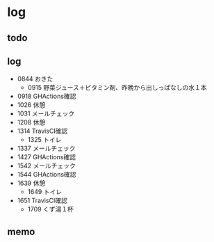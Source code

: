 #  log

## todo


## log

- 0844 おきた
  - 0915 野菜ジュース＋ビタミン剤、昨晩から出しっぱなしの水１本
- 0918 GHActions確認
- 1026 休憩
- 1031 メールチェック
- 1208 休憩
- 1314 TravisCI確認
  - 1325 トイレ
- 1337 メールチェック
- 1427 GHActions確認
- 1542 メールチェック
- 1544 GHActions確認
- 1639 休憩
  - 1649 トイレ
- 1651 TravisCI確認
  - 1709 くず湯１杯

## memo


